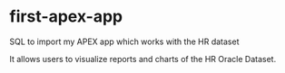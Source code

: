# first-apex-app
SQL to import my APEX app which works with the HR dataset

It allows users to visualize reports and charts of the HR Oracle Dataset.
